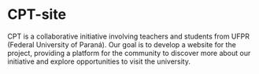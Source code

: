 # CPT-site
CPT is a collaborative initiative involving teachers and students from UFPR (Federal University of Paraná). Our goal is to develop a website for the project, providing a platform for the community to discover more about our initiative and explore opportunities to visit the university.
